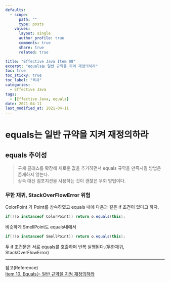 ```yaml
---
defaults:
  - scope:
      path: ""
      type: posts
    values:
      layout: single
      author_profile: true
      comments: true
      share: true
      related: true

title: "Effective Java Item 08"
excerpt: "equals는 일반 규약을 지켜 재정의하라"
toc: true
toc_sticky: true
toc_label: "목차"
categories:
  - Effective Java
tags:
  - [Effective Java, equals]
date: 2021-04-11
last_modified_at: 2021-04-11
---
```

# equals는 일반 규약을 지켜 재정의하라

## equals 추이성

> 구체 클래스를 확장해 새로운 값을 추가하면서 equals 규약을 만족시킬 방법은 존재하지 않는다.  
> 상속 대신 컴포지션을 사용하는 것이 괜찮은 우회 방법이다.

### 무한 재귀, StackOverFlowError 위험

ColorPoint 가 Point를 상속하였고 equals 내에 다음과 같은 if 조건이 있다고 하자.
```java
if(!(o instanceof ColorPoint)) return o.equals(this);
```
비슷하게 SmellPoint도 equals내에서
```java
if(!(o instanceof SmellPoint)) return o.equals(this);
```
두 if 조건문은 서로 equals를 호출하며 반복 실행된다.(무한재귀, StackOverFlowError)

***
참고(Reference)  
[Item 10. Equals는 일반 규약을 지켜 재정의하라](https://jaehun2841.github.io/2019/01/10/effective-java-item10/#%EB%A6%AC%EC%8A%A4%EC%BD%94%ED%94%84-%EC%B9%98%ED%99%98-%EC%9B%90%EC%B9%99-solid)  
